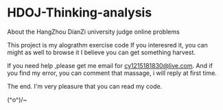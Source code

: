 # HDOJ-Thinking-analysis

About the HangZhou DianZi university judge online problems

This project is my alograthm exercise code If you interesred it, you can might as well to browse it I believe you can get something harvest.

If you need help ,please get me email for cy1215181830@live.com. And if you find my error, you can comment that massage, i will reply at first time.

The end. I'm very pleasure that you can read my code.

(^o^)/~
